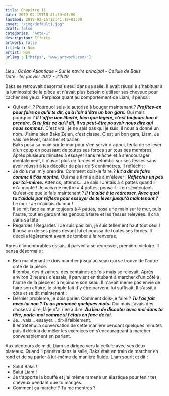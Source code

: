 ```yaml
---
title: Chapitre 11
date: 2019-02-15T18:41:19+01:00
lastmod: 2019-02-15T18:41:19+01:00
cover: "/img/default1.jpg"
draft: false
categories: "Acte-1"
description: Efforts
artwork: false
titleArt: Nom
artist: Nom
urlImg : ["https", "www.artwork.com/"]
---
```

_Lieu : Océan Atlantique - Sur le navire principal - Cellule de Baks   
Date : 1er janvier 2012 - 21h29_
   
Baks se retrouvait désormais seul dans sa salle. Il avait réussi à s'habituer à la luminosité de la pièce et n'avait plus besoin d'utiliser ses cheveux pour cacher ses yeux. Perplexe quant au comportement de Liam, il pensa :   
- Qui est-il ? Pourquoi suis-je autorisé à bouger maintenant ? ***Profites-en pour faire ce qu'il te dit, ça à l'air d'être un bon gars.*** Oui mais pourquoi ? ***Il t'offre une liberté, bien que légère, c'est toujours bon à prendre. Si tu fais ce qu'il dit, il va peut-être pouvoir nous dire qui nous sommes.*** C'est vrai, je ne sais pas qui je suis, il nous a donné un nom. J'aime bien Baks Zelen, c'est classe. C'est un bon gars, Liam. Je vais me lever, marcher et parler.   
Baks posa sa main sur le mur pour s'en servir d'appui, tenta de se lever d'un coup en poussant de toutes ses forces sur tous ses membres. Après plusieurs minutes à essayer sans relâche et à s'encourager mentalement, il n'avait plus de forces et retomba sur ses fesses sans avoir réussit à les décoller de plus de 5 centimètres. Il réfléchit :   
- Je dois mal m'y prendre. Comment dois-je faire ? ***Il t'a dit de faire comme il t'as montré.*** Oui mais il m'a aidé à m'élever ! ***Réfléchis un peu par toi-même.*** Attends, attends... Je sais ! J'étais à 4 pattes quand il m'a monté ! Je vais me mettre à 4 pattes, pensa-t-il en s’exécutant. Qu'est-ce que je fais maintenant ? ***Il t'a aidé à te redresser. Avec quoi tu t'aidais par réflexe pour essayer de te lever jusqu'à maintenant ?*** Le mur ! Je m'aidais du mur !   
Il se mit face au mur toujours à 4 pattes, posa une main sur le mur, puis l'autre, tout en gardant les genoux à terre et les fesses relevées. Il cria dans sa tête :   
- Regardes ! Regardes ! Je suis pas loin, je suis tellement haut tout seul !   
Il posa un de ses pieds devant lui et poussa de toutes ses forces. Il décolla légèrement avant de tomber à la renverse.   
   
Après d’innombrables essais, il parvint à se redresser, première victoire. Il pensa désormais :   
- Bon maintenant je dois marcher jusqu'au seau qui se trouve de l'autre côté de la pièce.   
Il tomba, des dizaines, des centaines de fois mais se relevait. Après environ 3 heures d'essais, il parvient en titubant à marcher d'un côté à l'autre de la pièce et à rejoindre son seau. Il n'avait même pas envie de faire son affaire, le simple fait d'y être parvenu lui suffisait. Il s'assit à côté et se dit maintenant :   
- Dernier problème, je dois parler. Comment dois-je faire ? ***Tu l'as fait avec lui non ? Tu as prononcé quelques mots.*** Oui mais j'avais des choses à dire, là je n'ai rien à dire. ***Au lieu de discuter avec moi dans ta tête, parle-moi comme si j'étais en face de toi.***   
- Je... vais... essayer... dit-il faiblement.   
Il entretenu la conversation de cette manière pendant quelques minutes puis il décida de mêler les exercices en s'encourageant à marcher convenablement en parlant.   
   
Aux alentours de midi, Liam se dirigea vers la cellule avec ses deux plateaux. Quand il pénétra dans la salle, Baks était en train de marcher en rond et de se parler à lui-même de manière fluide. Liam sourit et dit :   
- Salut Baks !   
- Salut Liam !   
- Je t'apporte la bouffe et j'ai même ramené un élastique pour tenir tes cheveux pendant que tu manges.   
- Comment ça marche ? Tu me montres ?